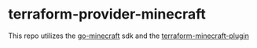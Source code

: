 # terraform-provider-minecraft

This repo utilizes the [go-minecraft](https://github.com/scottwinkler/go-minecraft) sdk and the [terraform-minecraft-plugin](https://github.com/scottwinkler/terraform-minecraft-plugin)
